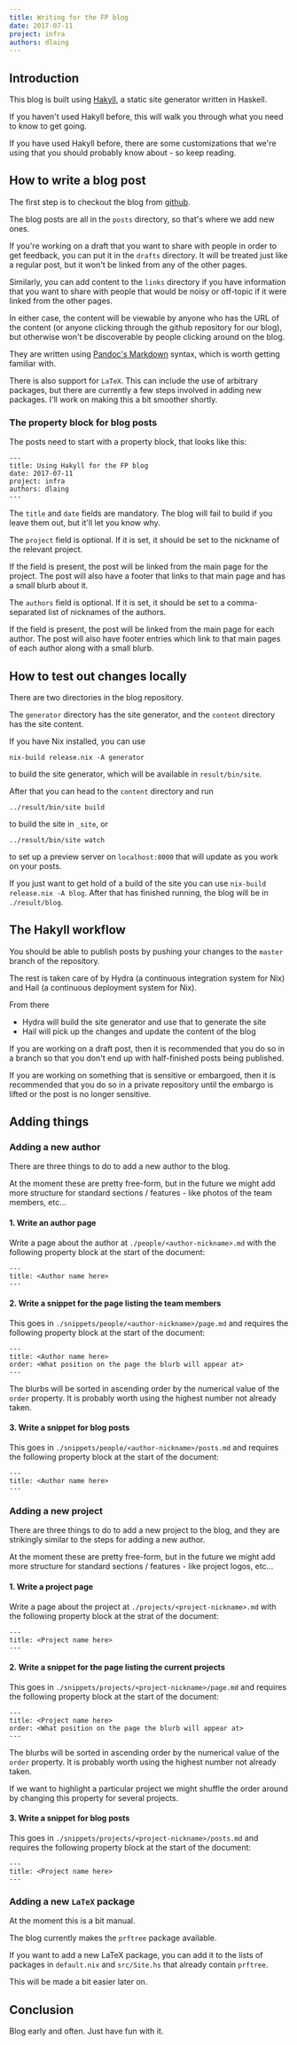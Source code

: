 ```yaml
---
title: Writing for the FP blog
date: 2017-07-11
project: infra
authors: dlaing
---
```


## Introduction

This blog is built using [Hakyll](https://jaspervdj.be/hakyll/), a static site generator written in Haskell.

If you haven't used Hakyll before, this will walk you through what you need to know to get going.

If you have used Hakyll before, there are some customizations that we're using that you should probably know about - so keep reading.

## How to write a blog post

The first step is to checkout the blog from [github](https://github.com/qfpl/blog).

The blog posts are all in the `posts` directory, so that's where we add new ones.

If you're working on a draft that you want to share with people in order to get feedback, you can put it in the `drafts` directory.
It will be treated just like a regular post, but it won't be linked from any of the other pages.

Similarly, you can add content to the `links` directory if you have information that you want to share with people that would be noisy or off-topic if it were linked from the other pages.

In either case, the content will be viewable by anyone who has the URL of the content (or anyone clicking through the github repository for our blog), but otherwise won't be discoverable by people clicking around on the blog.

They are written using [Pandoc's Markdown](http://pandoc.org/MANUAL.html#pandocs-markdown) syntax, which is worth getting familiar with.

There is also support for `LaTeX`.
This can include the use of arbitrary packages, but there are currently a few steps involved in adding new packages.
I'll work on making this a bit smoother shortly.

### The property block for blog posts

The posts need to start with a property block, that looks like this:
```
---
title: Using Hakyll for the FP blog
date: 2017-07-11
project: infra
authors: dlaing
---
```

The `title` and `date` fields are mandatory.
The blog will fail to build if you leave them out, but it'll let you know why.

The `project` field is optional.
If it is set, it should be set to the nickname of the relevant project.

If the field is present, the post will be linked from the main page for the project.
The post will also have a footer that links to that main page and has a small blurb about it.

The `authors` field is optional.
If it is set, it should be set to a comma-separated list of nicknames of the authors.

If the field is present, the post will be linked from the main page for each author.
The post will also have footer entries which link to that main pages of each author along with a small blurb.

## How to test out changes locally

There are two directories in the blog repository.

The `generator` directory has the site generator, and the `content` directory has the site content.

If you have Nix installed, you can use
```
nix-build release.nix -A generator
```
to build the site generator, which will be available in `result/bin/site`.

After that you can head to the `content` directory and run
```
../result/bin/site build
```
to build the site in `_site`, or
```
../result/bin/site watch
```
to set up a preview server on `localhost:8000` that will update as you work on your posts.

If you just want to get hold of a build of the site you can use `nix-build release.nix -A blog`.
After that has finished running, the blog will be in `./result/blog`.

## The Hakyll workflow

You should be able to publish posts by pushing your changes to the `master` branch of the repository.

The rest is taken care of by Hydra (a continuous integration system for Nix) and Hail (a continuous deployment system for Nix).

From there

  - Hydra will build the site generator and use that to generate the site
  - Hail will pick up the changes and update the content of the blog

If you are working on a draft post, then it is recommended that you do so in a branch so that you don't end up with half-finished posts being published.

If you are working on something that is sensitive or embargoed, then it is recommended that you do so in a private repository until the embargo is lifted or the post is no longer sensitive.

## Adding things

### Adding a new author

There are three things to do to add a new author to the blog.

At the moment these are pretty free-form, but in the future we might add more structure for standard sections / features - like photos of the team members, etc...

#### 1. Write an author page

Write a page about the author at `./people/<author-nickname>.md` with the following property block at the start of the document:
```
---
title: <Author name here>
---
```

#### 2. Write a snippet for the page listing the team members

This goes in `./snippets/people/<author-nickname>/page.md` and requires the following property block at the start of the document:
```
---
title: <Author name here>
order: <What position on the page the blurb will appear at>
---
```

The blurbs will be sorted in ascending order by the numerical value of the `order` property.
It is probably worth using the highest number not already taken.

#### 3. Write a snippet for blog posts

This goes in `./snippets/people/<author-nickname>/posts.md` and requires the following property block at the start of the document:
```
---
title: <Author name here>
---
```

### Adding a new project

There are three things to do to add a new project to the blog, and they are strikingly similar to the steps for adding a new author.

At the moment these are pretty free-form, but in the future we might add more structure for standard sections / features - like project logos, etc...

#### 1. Write a project page

Write a page about the project at `./projects/<project-nickname>.md` with the following property block at the strat of the document:
```
---
title: <Project name here>
---
```

#### 2. Write a snippet for the page listing the current projects

This goes in `./snippets/projects/<project-nickname>/page.md` and requires the following property block at the start of the document:
```
---
title: <Project name here>
order: <What position on the page the blurb will appear at>
---
```

The blurbs will be sorted in ascending order by the numerical value of the `order` property.
It is probably worth using the highest number not already taken.

If we want to highlight a particular project we might shuffle the order around by changing this property for several projects.

#### 3. Write a snippet for blog posts

This goes in `./snippets/projects/<project-nickname>/posts.md` and requires the following property block at the start of the document:
```
---
title: <Project name here>
---
```

### Adding a new `LaTeX` package

At the moment this is a bit manual.

The blog currently makes the `prftree` package available.

If you want to add a new LaTeX package, you can add it to the lists of packages in `default.nix` and `src/Site.hs` that already contain `prftree`.

This will be made a bit easier later on.

## Conclusion

Blog early and often.
Just have fun with it.
